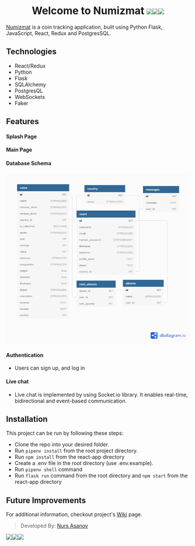 <div align="center">
   <h1>Welcome to Numizmat <img src="https://media.giphy.com/media/njON3jEmTYHEfRbfsk/giphy.gif" width="25px"><img src="https://media.giphy.com/media/njON3jEmTYHEfRbfsk/giphy.gif" width="25px"><img src="https://media.giphy.com/media/njON3jEmTYHEfRbfsk/giphy.gif" width="25px"> </h1>
</div>

[Numizmat](<!-- Live Link -->) is a coin tracking application, built using Python Flask, JavaScript, React, Redux and PostgresSQL.

## Technologies

-   React/Redux
-   Python
-   Flask
-   SQLAlchemy
-   PostgresQL
-   WebSockets
-   Faker

## Features

#### Splash Page

#### Main Page

#### Database Schema

![db](https://github.com/nasanov/numizmat/blob/main/docs/db3.png)

#### Authentication

-   Users can sign up, and log in

#### Live chat

-   Live chat is implemented by using Socket.io library. It enables real-time, bidirectional and event-based communication.

## Installation

This project can be run by following these steps:

-   Clone the repo into your desired folder.
-   Run `pipenv install` from the root project directory.
-   Run `npm install` from the react-app directory
-   Create a .env file in the root directory (use .env.example).
-   Run `pipenv shell` command
-   Run `flask run` command from the root directory and `npm start` from the react-app directory

## Future Improvements

For additional information, checkout project's [Wiki](https://github.com/nasanov/numizmat/wiki) page.

> Developed By: [Nurs Asanov](https://github.com/nasanov)

<img src="https://media.giphy.com/media/s9kqO10sLE9smNFM8V/giphy.gif"><img src="https://media.giphy.com/media/s9kqO10sLE9smNFM8V/giphy.gif"><img src="https://media.giphy.com/media/s9kqO10sLE9smNFM8V/giphy.gif">
